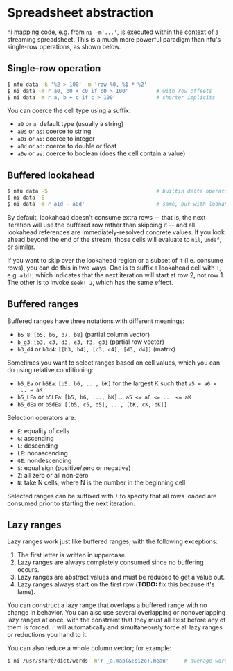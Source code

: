 # Spreadsheet abstraction
ni mapping code, e.g. from `ni -m'...'`, is executed within the context of a
streaming spreadsheet. This is a much more powerful paradigm than nfu's
single-row operations, as shown below.

## Single-row operation
```sh
$ nfu data -k '%2 > 100' -m 'row %0, %1 * %2'
$ ni data -m'r a0, b0 + c0 if c0 > 100'         # with row offsets
$ ni data -m'r a, b + c if c > 100'             # shorter implicits
```

You can coerce the cell type using a suffix:

- `a0` or `a`: default type (usually a string)
- `a0s` or `as`: coerce to string
- `a0i` or `ai`: coerce to integer
- `a0d` or `ad`: coerce to double or float
- `a0e` or `ae`: coerce to boolean (does the cell contain a value)

## Buffered lookahead
```sh
$ nfu data -S                                   # builtin delta operator
$ ni data -S
$ ni data -m'r a1d - a0d'                       # same, but with lookahead
```

By default, lookahead doesn't consume extra rows -- that is, the next iteration
will use the buffered row rather than skipping it -- and all lookahead
references are immediately-resolved concrete values. If you look ahead beyond
the end of the stream, those cells will evaluate to `nil`, `undef`, or similar.

If you want to skip over the lookahead region or a subset of it (i.e. consume
rows), you can do this in two ways. One is to suffix a lookahead cell with `!`,
e.g. `a1d!`, which indicates that the next iteration will start at row 2, not
row 1. The other is to invoke `seek! 2`, which has the same effect.

## Buffered ranges
Buffered ranges have three notations with different meanings:

- `b5_8`: `[b5, b6, b7, b8]` (partial column vector)
- `b_g3`: `[b3, c3, d3, e3, f3, g3]` (partial row vector)
- `b3_d4` or `b3d4`: `[[b3, b4], [c3, c4], [d3, d4]]` (matrix)

Sometimes you want to select ranges based on cell values, which you can do
using relative conditioning:

- `b5_Ea` or `b5Ea`: `[b5, b6, ..., bK]` for the largest K such that `a5 = a6 = ... = aK`
- `b5_LEa` or `b5LEa`: `[b5, b6, ..., bK]` ... `a5 <= a6 <= ... <= aK`
- `b5_dEa` or `b5dEa`: `[[b5, c5, d5], ..., [bK, cK, dK]]`

Selection operators are:

- `E`: equality of cells
- `G`: ascending
- `L`: descending
- `LE`: nonascending
- `GE`: nondescending
- `S`: equal sign (positive/zero or negative)
- `Z`: all zero or all non-zero
- `N`: take N cells, where N is the number in the beginning cell

Selected ranges can be suffixed with `!` to specify that all rows loaded are
consumed prior to starting the next iteration.

## Lazy ranges
Lazy ranges work just like buffered ranges, with the following exceptions:

1. The first letter is written in uppercase.
2. Lazy ranges are always completely consumed since no buffering occurs.
3. Lazy ranges are abstract values and must be reduced to get a value out.
4. Lazy ranges always start on the first row (**TODO:** fix this because it's
   lame).

You can construct a lazy range that overlaps a buffered range with no change in
behavior. You can also use several overlapping or nonoverlapping lazy ranges at
once, with the constraint that they must all exist before any of them is
forced. `r` will automatically and simultaneously force all lazy ranges or
reductions you hand to it.

You can also reduce a whole column vector; for example:

```sh
$ ni /usr/share/dict/words -m'r _a.map(&:size).mean'     # average word length
```
